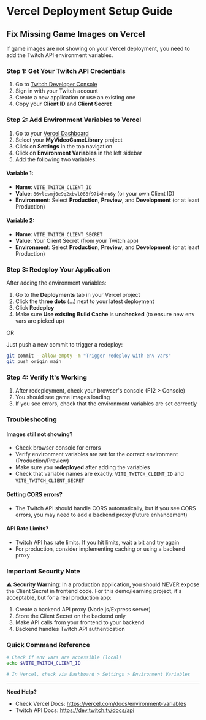 # Vercel Deployment Setup Guide

## Fix Missing Game Images on Vercel

If game images are not showing on your Vercel deployment, you need to add the Twitch API environment variables.

### Step 1: Get Your Twitch API Credentials

1. Go to [Twitch Developer Console](https://dev.twitch.tv/console)
2. Sign in with your Twitch account
3. Create a new application or use an existing one
4. Copy your **Client ID** and **Client Secret**

### Step 2: Add Environment Variables to Vercel

1. Go to your [Vercel Dashboard](https://vercel.com/dashboard)
2. Select your **MyVideoGameLibrary** project
3. Click on **Settings** in the top navigation
4. Click on **Environment Variables** in the left sidebar
5. Add the following two variables:

#### Variable 1:
- **Name**: `VITE_TWITCH_CLIENT_ID`
- **Value**: `86vlcsmj0e9q2xbwl088f97i4hnu6y` (or your own Client ID)
- **Environment**: Select **Production**, **Preview**, and **Development** (or at least Production)

#### Variable 2:
- **Name**: `VITE_TWITCH_CLIENT_SECRET`
- **Value**: Your Client Secret (from your Twitch app)
- **Environment**: Select **Production**, **Preview**, and **Development** (or at least Production)

### Step 3: Redeploy Your Application

After adding the environment variables:

1. Go to the **Deployments** tab in your Vercel project
2. Click the **three dots** (...) next to your latest deployment
3. Click **Redeploy**
4. Make sure **Use existing Build Cache** is **unchecked** (to ensure new env vars are picked up)

OR

Just push a new commit to trigger a redeploy:

```bash
git commit --allow-empty -m "Trigger redeploy with env vars"
git push origin main
```

### Step 4: Verify It's Working

1. After redeployment, check your browser's console (F12 > Console)
2. You should see game images loading
3. If you see errors, check that the environment variables are set correctly

### Troubleshooting

#### Images still not showing?
- Check browser console for errors
- Verify environment variables are set for the correct environment (Production/Preview)
- Make sure you **redeployed** after adding the variables
- Check that variable names are exactly: `VITE_TWITCH_CLIENT_ID` and `VITE_TWITCH_CLIENT_SECRET`

#### Getting CORS errors?
- The Twitch API should handle CORS automatically, but if you see CORS errors, you may need to add a backend proxy (future enhancement)

#### API Rate Limits?
- Twitch API has rate limits. If you hit limits, wait a bit and try again
- For production, consider implementing caching or using a backend proxy

### Important Security Note

⚠️ **Security Warning**: In a production application, you should NEVER expose the Client Secret in frontend code. For this demo/learning project, it's acceptable, but for a real production app:

1. Create a backend API proxy (Node.js/Express server)
2. Store the Client Secret on the backend only
3. Make API calls from your frontend to your backend
4. Backend handles Twitch API authentication

### Quick Command Reference

```bash
# Check if env vars are accessible (local)
echo $VITE_TWITCH_CLIENT_ID

# In Vercel, check via Dashboard > Settings > Environment Variables
```

---

**Need Help?**
- Check Vercel Docs: https://vercel.com/docs/environment-variables
- Twitch API Docs: https://dev.twitch.tv/docs/api

